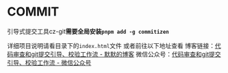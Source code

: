 # COMMIT

引导式提交工具cz-git**需要全局安装`pnpm add -g commitizen`**

详细项目说明请看目录下的`index.html`文件
或者前往以下地址查看
博客链接：[代码审查和git提交引导、校验工作流 - 默默的博客](https://blogs.muxidream.cn/commit)
微信公众号：[代码审查和git提交引导、校验工作流 - 微信公众号](https://mp.weixin.qq.com/s/ta7lt3-BZvkLyjyLW934BA)
